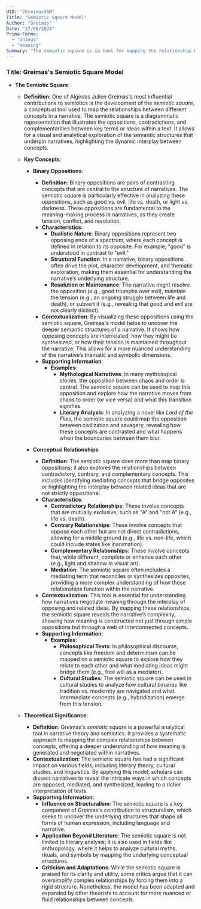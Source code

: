 ```yaml
---
UID: "2GreimasSSM"
Title: "Semiotic Square Model"
Author: "Greimas"
Date: "27/08/2024"
Prima-Forma:
  - "animus"
  - "meaning"
Summary: "The semiotic square is sa tool for mapping the relationship between binary oppositions within a narrative."
---
```


### Title: **Greimas's Semiotic Square Model**

- **The Semiotic Square**:
  - **Definition**: One of Algirdas Julien Greimas's most influential contributions to semiotics is the development of the *semiotic square*, a conceptual tool used to map the relationships between different concepts in a narrative. The semiotic square is a diagrammatic representation that illustrates the oppositions, contradictions, and complementarities between key terms or ideas within a text. It allows for a visual and analytical exploration of the semantic structures that underpin narratives, highlighting the dynamic interplay between concepts.
  
  - **Key Concepts**:
    - **Binary Oppositions**:
      - **Definition**: Binary oppositions are pairs of contrasting concepts that are central to the structure of narratives. The semiotic square is particularly effective in analyzing these oppositions, such as good vs. evil, life vs. death, or light vs. darkness. These oppositions are fundamental to the meaning-making process in narratives, as they create tension, conflict, and resolution.
      - **Characteristics**:
        - **Dualistic Nature**: Binary oppositions represent two opposing ends of a spectrum, where each concept is defined in relation to its opposite. For example, "good" is understood in contrast to "evil."
        - **Structural Function**: In a narrative, binary oppositions often drive the plot, character development, and thematic exploration, making them essential for understanding the narrative’s underlying structure.
        - **Resolution or Maintenance**: The narrative might resolve the opposition (e.g., good triumphs over evil), maintain the tension (e.g., an ongoing struggle between life and death), or subvert it (e.g., revealing that good and evil are not clearly distinct).
      - **Contextualization**: By visualizing these oppositions using the semiotic square, Greimas's model helps to uncover the deeper semantic structures of a narrative. It shows how opposing concepts are interrelated, how they might be synthesized, or how their tension is maintained throughout the narrative. This allows for a more nuanced understanding of the narrative’s thematic and symbolic dimensions.
      - **Supporting Information**:
        - **Examples**:
          - **Mythological Narratives**: In many mythological stories, the opposition between chaos and order is central. The semiotic square can be used to map this opposition and explore how the narrative moves from chaos to order (or vice versa) and what this transition signifies.
          - **Literary Analysis**: In analyzing a novel like *Lord of the Flies*, the semiotic square could map the opposition between civilization and savagery, revealing how these concepts are contrasted and what happens when the boundaries between them blur.
    
    - **Conceptual Relationships**:
      - **Definition**: The semiotic square does more than map binary oppositions; it also explores the relationships between contradictory, contrary, and complementary concepts. This includes identifying mediating concepts that bridge opposites or highlighting the interplay between related ideas that are not strictly oppositional.
      - **Characteristics**:
        - **Contradictory Relationships**: These involve concepts that are mutually exclusive, such as "A" and "not A" (e.g., life vs. death).
        - **Contrary Relationships**: These involve concepts that oppose each other but are not direct contradictions, allowing for a middle ground (e.g., life vs. non-life, which could include states like inanimation).
        - **Complementary Relationships**: These involve concepts that, while different, complete or enhance each other (e.g., light and shadow in visual art).
        - **Mediation**: The semiotic square often includes a mediating term that reconciles or synthesizes opposites, providing a more complex understanding of how these relationships function within the narrative.
      - **Contextualization**: This tool is essential for understanding how narratives negotiate meaning through the interplay of opposing and related ideas. By mapping these relationships, the semiotic square reveals the narrative’s complexity, showing how meaning is constructed not just through simple oppositions but through a web of interconnected concepts.
      - **Supporting Information**:
        - **Examples**:
          - **Philosophical Texts**: In philosophical discourse, concepts like freedom and determinism can be mapped on a semiotic square to explore how they relate to each other and what mediating ideas might bridge them (e.g., free will as a mediator).
          - **Cultural Studies**: The semiotic square can be used in cultural studies to analyze how cultural binaries like tradition vs. modernity are navigated and what intermediate concepts (e.g., hybridization) emerge from this tension.
    
  - **Theoretical Significance**:
    - **Definition**: Greimas's *semiotic square* is a powerful analytical tool in narrative theory and semiotics. It provides a systematic approach to mapping the complex relationships between concepts, offering a deeper understanding of how meaning is generated and negotiated within narratives.
    - **Contextualization**: The semiotic square has had a significant impact on various fields, including literary theory, cultural studies, and linguistics. By applying this model, scholars can dissect narratives to reveal the intricate ways in which concepts are opposed, mediated, and synthesized, leading to a richer interpretation of texts.
    - **Supporting Information**:
      - **Influence on Structuralism**: The semiotic square is a key component of Greimas's contribution to structuralism, which seeks to uncover the underlying structures that shape all forms of human expression, including language and narrative.
      - **Application Beyond Literature**: The semiotic square is not limited to literary analysis; it is also used in fields like anthropology, where it helps to analyze cultural myths, rituals, and symbols by mapping the underlying conceptual structures.
      - **Criticism and Adaptations**: While the semiotic square is praised for its clarity and utility, some critics argue that it can oversimplify complex relationships by forcing them into a rigid structure. Nonetheless, the model has been adapted and expanded by other theorists to account for more nuanced or fluid relationships between concepts.
